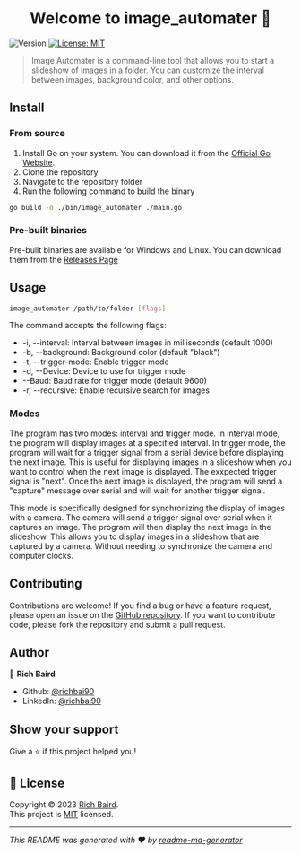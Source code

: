 <h1 align="center">Welcome to image_automater 👋</h1>
<p>
  <img alt="Version" src="https://img.shields.io/badge/version-2.0.0-blue.svg?cacheSeconds=2592000" />
  <a href="https://opensource.org/license/mit/" target="_blank">
    <img alt="License: MIT" src="https://img.shields.io/badge/License-MIT-yellow.svg" />
  </a>
</p>

> Image Automater is a command-line tool that allows you to start a slideshow of images in a folder. You can customize the interval between images, background color, and other options.

## Install

### From source

1. Install Go on your system. You can download it from the [Official Go Website](https://golang.org/dl/).
2. Clone the repository
3. Navigate to the repository folder
4. Run the following command to build the binary
```sh
go build -o ./bin/image_automater ./main.go
```

### Pre-built binaries
Pre-built binaries are available for Windows and Linux. You can download them from the [Releases Page](https://github.com/richbai90/image_automater/releases/latest)

## Usage

```sh
image_automater /path/to/folder [flags]
```

The command accepts the following flags:

* -i, --interval: Interval between images in milliseconds (default 1000)
* -b, --background: Background color (default "black")
* -t, --trigger-mode: Enable trigger mode
* -d, --Device: Device to use for trigger mode
* --Baud: Baud rate for trigger mode (default 9600)
* -r, --recursive: Enable recursive search for images

### Modes

The program has two modes: interval and trigger mode. In interval mode, the program will display images at a specified interval. In trigger mode, the program will wait for a trigger signal from a serial device before displaying the next image. This is useful for displaying images in a slideshow when you want to control when the next image is displayed. The exxpected trigger signal is "next". Once the next image is displayed, the program will send a "capture" message over serial and will wait for another trigger signal.

This mode is specifically designed for synchronizing the display of images with a camera. The camera will send a trigger signal over serial when it captures an image. The program will then display the next image in the slideshow. This allows you to display images in a slideshow that are captured by a camera. Without needing to synchronize the camera and computer clocks.

## Contributing
Contributions are welcome! If you find a bug or have a feature request, please open an issue on the [GitHub repository](https://github.com/richbai90/image_automater/issues). If you want to contribute code, please fork the repository and submit a pull request.

## Author

👤 **Rich Baird**

* Github: [@richbai90](https://github.com/richbai90)
* LinkedIn: [@richbai90](https://linkedin.com/in/richbai90)

## Show your support

Give a ⭐️ if this project helped you!

## 📝 License

Copyright © 2023 [Rich Baird](https://github.com/richbai90).<br />
This project is [MIT](https://opensource.org/license/mit/) licensed.

***
_This README was generated with ❤️ by [readme-md-generator](https://github.com/kefranabg/readme-md-generator)_